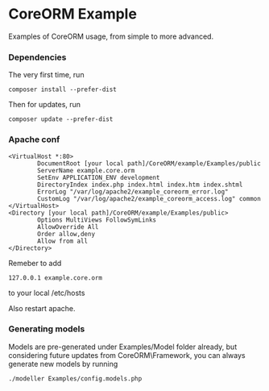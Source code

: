 CoreORM Example
===============

Examples of CoreORM usage, from simple to more advanced.

### Dependencies
The very first time, run
```
composer install --prefer-dist
```
Then for updates, run
```
composer update --prefer-dist
```

### Apache conf
```
<VirtualHost *:80>
        DocumentRoot [your local path]/CoreORM/example/Examples/public
        ServerName example.core.orm
        SetEnv APPLICATION_ENV development
        DirectoryIndex index.php index.html index.htm index.shtml
        ErrorLog "/var/log/apache2/example_coreorm_error.log"
        CustomLog "/var/log/apache2/example_coreorm_access.log" common
</VirtualHost>
<Directory [your local path]/CoreORM/example/Examples/public>
        Options MultiViews FollowSymLinks
        AllowOverride All
        Order allow,deny
        Allow from all
</Directory>
```

Remeber to add
```
127.0.0.1 example.core.orm
```
to your local /etc/hosts

Also restart apache.

### Generating models

Models are pre-generated under Examples/Model folder already, but considering future updates from CoreORM\Framework, you can always generate new models by running
```
./modeller Examples/config.models.php
```